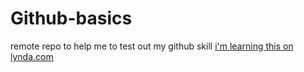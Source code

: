 # Github-basics
remote repo to help me to test out my github skill
[ i'm learning this on lynda.com ](hyyps://lynda.com)
